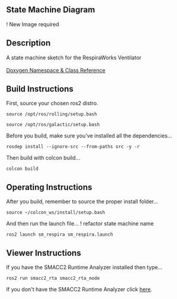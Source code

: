  <h2>State Machine Diagram</h2>
 
 ! New Image required
 
 <h2>Description</h2> A state machine sketch for the RespiraWorks Ventilator<br></br>
<a href="https://robosoft-ai.github.io/SMACC2_Documentation/master/html/namespacesm__respira__1.html">Doxygen Namespace & Class Reference</a>
 
 <h2>Build Instructions</h2>

First, source your chosen ros2 distro.
```
source /opt/ros/rolling/setup.bash
```
```
source /opt/ros/galactic/setup.bash
```

Before you build, make sure you've installed all the dependencies...

```
rosdep install --ignore-src --from-paths src -y -r
```

Then build with colcon build...

```
colcon build
```
<h2>Operating Instructions</h2>
After you build, remember to source the proper install folder...

```
source ~/colcon_ws/install/setup.bash
```

And then run the launch file...
! refactor state machine name

```
ros2 launch sm_respira sm_respira.launch
```
 
 <h2>Viewer Instructions</h2>
If you have the SMACC2 Runtime Analyzer installed then type...

```
ros2 run smacc2_rta smacc2_rta_node
``` 

If you don't have the SMACC2 Runtime Analyzer click <a href="https://robosoft.ai/product-category/smacc2-runtime-analyzer/">here</a>.